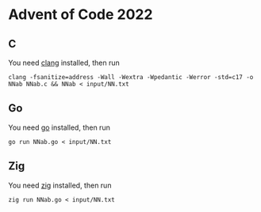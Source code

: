 # Advent of Code 2022

## C

You need [clang](https://clang.llvm.org/) installed, then run

    clang -fsanitize=address -Wall -Wextra -Wpedantic -Werror -std=c17 -o NNab NNab.c && NNab < input/NN.txt

## Go

You need [go](https://go.dev) installed, then run

    go run NNab.go < input/NN.txt

## Zig

You need [zig](https://ziglang.org) installed, then run

    zig run NNab.go < input/NN.txt
